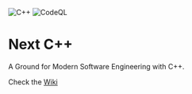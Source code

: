 ![C++](https://img.shields.io/badge/C%2B%2B-20%7C23-blue)
![CodeQL](https://github.com/nextcpp/nextcpp/workflows/CodeQL/badge.svg)

# Next C++
A Ground for Modern Software Engineering with C++.

Check the [Wiki](https://github.com/nextcpp/nextcpp/wiki)
